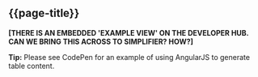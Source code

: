 ## {{page-title}}

**[THERE IS AN EMBEDDED 'EXAMPLE VIEW' ON THE DEVELOPER HUB. CAN WE BRING THIS ACROSS TO SIMPLIFIER? HOW?]**

<div class="alert alert-success nhsd-t-body" role="alert">
        <i class="fa fa-check text-success"></i> <b>Tip:</b> Please see CodePen for an example of using AngularJS to generate table content.
</div>